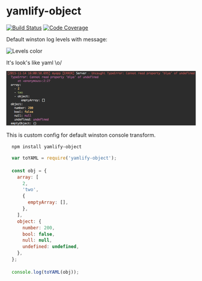 # yamlify-object

[![Build Status][travis-img]][travis-url]
[![Code Coverage][codecov-img]][codecov-url]

Default winston log levels with message:

![Levels color](/winston.png?raw=true "Types example")

It's look's like yaml \o/

![Meta object example](/log.png?raw=true "Types example")

This is custom config for default winston console transform.

```
  npm install yamlify-object
```

``` js
  var toYAML = require('yamlify-object');
  
  const obj = {
    array: [
      2,
      'two',
      {
        emptyArray: [],
      },
    ],
    object: {
      number: 200,
      bool: false,
      null: null,
      undefined: undefined,
    },
  };

  console.log(toYAML(obj));
```

[travis-img]: https://travis-ci.org/eugeny-dementev/yamlify-object.svg?branch=master
[travis-url]: https://travis-ci.org/eugeny-dementev/yamlify-object

[codecov-img]: https://codecov.io/github/eugeny-dementev/yamlify-object/coverage.svg?branch=master
[codecov-url]: https://codecov.io/github/eugeny-dementev/yamlify-object?branch=master
